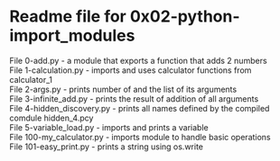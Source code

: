 # Readme file for 0x02-python-import_modules

File 0-add.py - a module that exports a function that adds 2 numbers  
File 1-calculation.py - imports and uses calculator functions from calculator_1  
File 2-args.py - prints number of and the list of its arguments  
File 3-infinite_add.py - prints the result of addition of all arguments  
File 4-hidden_discovery.py - prints all names defined by the compiled comdule hidden_4.pcy  
File 5-variable_load.py - imports and prints a variable  
File 100-my_calculator.py - imports module to handle basic operations  
File 101-easy_print.py - prints a string using os.write
